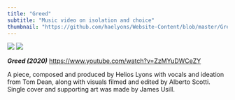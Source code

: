 ```yaml
---
title: "Greed"
subtitle: "Music video on isolation and choice"
thumbnail: "https://github.com/haelyons/Website-Content/blob/master/Greed%20Artwork%20PNG.png?raw=true"
---
```


![](https://github.com/haelyons/Website-Content/blob/master/Greed%20Artwork%20PNG.png?raw=true)
![](https://github.com/haelyons/Website-Content/blob/master/Greed%20-%20Supporting%20Artwork%20(No%20Type).png?raw=true)

_**Greed (2020)**_ https://www.youtube.com/watch?v=ZzMYuDWCeZY

A piece, composed and produced by Helios Lyons with vocals and ideation
from Tom Dean, along with visuals filmed and edited by Alberto Scotti.
Single cover and supporting art was made by James Usill.
